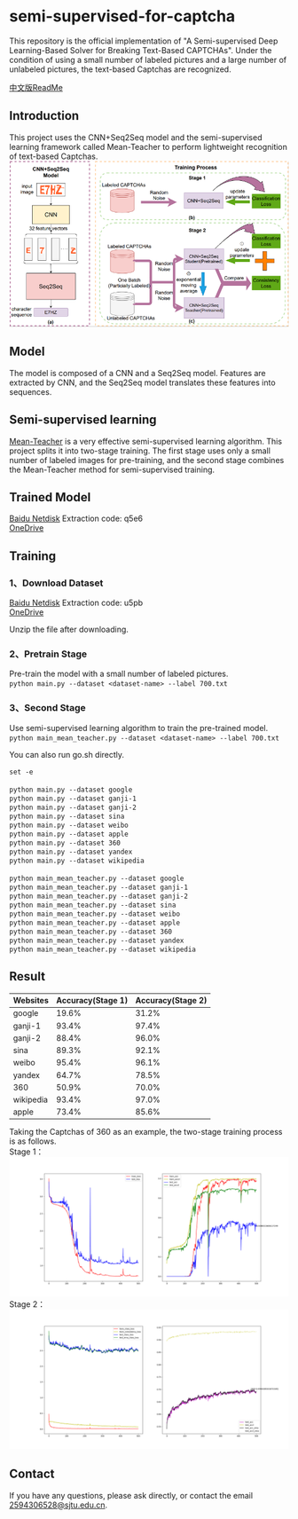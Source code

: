 # semi-supervised-for-captcha

This repository is the official implementation of "A Semi-supervised Deep Learning-Based Solver for Breaking Text-Based CAPTCHAs". Under the condition of using a small number of labeled pictures and a large number of unlabeled pictures, the text-based Captchas are recognized.

[中文版ReadMe](https://github.com/2594306528/semi-supervised-for-captcha/blob/main/README_Chinese.md)

## Introduction
This project uses the CNN+Seq2Seq model and the semi-supervised learning framework called Mean-Teacher to perform lightweight recognition of text-based Captchas.
</br>
![image](https://github.com/2594306528/semi-supervised-for-captcha/blob/main/images/2.png)
</br>

## Model
The model is composed of a CNN and a Seq2Seq model. Features are extracted by CNN, and the Seq2Seq model translates these features into sequences.
## Semi-supervised learning
[Mean-Teacher](https://github.com/CuriousAI/mean-teacher) is a very effective semi-supervised learning algorithm. This project splits it into two-stage training. The first stage uses only a small number of labeled images for pre-training, and the second stage combines the Mean-Teacher method for semi-supervised training.

## Trained Model
[Baidu Netdisk](https://pan.baidu.com/s/1yNomSJc9tjq76HfCcupOfw) Extraction code: q5e6</br>
[OneDrive](https://sjtueducn-my.sharepoint.com/:u:/g/personal/2594306528_sjtu_edu_cn/EYYSiq8JP2hLlndRv0d68XIBJRjj7m9PtEOeyIC5xcLCTQ?e=9RHAiq)

## Training

### 1、Download Dataset
[Baidu Netdisk](https://pan.baidu.com/s/1re9qP0sBjZ8DGerNdjDGVQ) Extraction code: u5pb</br>
[OneDrive](https://sjtueducn-my.sharepoint.com/:u:/g/personal/2594306528_sjtu_edu_cn/ETsYouBCbxlKk7FPo-9rafwBJQL7gAwZrUXxYTJXlfx0mg?e=TCp5sl)

Unzip the file after downloading.
### 2、Pretrain Stage
Pre-train the model with a small number of labeled pictures.</br>
`python main.py --dataset <dataset-name> --label 700.txt`
### 3、Second Stage
Use semi-supervised learning algorithm to train the pre-trained model.</br>
`python main_mean_teacher.py --dataset <dataset-name> --label 700.txt`

You can also run go.sh directly.
``` shell
set -e

python main.py --dataset google
python main.py --dataset ganji-1
python main.py --dataset ganji-2
python main.py --dataset sina
python main.py --dataset weibo
python main.py --dataset apple
python main.py --dataset 360
python main.py --dataset yandex
python main.py --dataset wikipedia

python main_mean_teacher.py --dataset google
python main_mean_teacher.py --dataset ganji-1
python main_mean_teacher.py --dataset ganji-2
python main_mean_teacher.py --dataset sina
python main_mean_teacher.py --dataset weibo
python main_mean_teacher.py --dataset apple
python main_mean_teacher.py --dataset 360
python main_mean_teacher.py --dataset yandex
python main_mean_teacher.py --dataset wikipedia
```

## Result

|Websites|Accuracy(Stage 1)|Accuracy(Stage 2)|
|-----|------------|-----------|
|google|19.6%|31.2%|
|ganji-1|93.4%|97.4%|
|ganji-2|88.4%|96.0%|
|sina|89.3%|92.1%|
|weibo|95.4%|96.1%|
|yandex|64.7%|78.5%|
|360|50.9%|70.0%|
|wikipedia|93.4%|97.0%|
|apple|73.4%|85.6%|

Taking the Captchas of 360 as an example, the two-stage training process is as follows.
</br>
Stage 1：
![image](https://github.com/2594306528/semi-supervised-for-captcha/blob/main/result/360_700.txt.png)
</br>
Stage 2：
![image](https://github.com/2594306528/semi-supervised-for-captcha/blob/main/result/MT_360_700.txt.png)
</br>

## Contact
If you have any questions, please ask directly, or contact the email 2594306528@sjtu.edu.cn.
